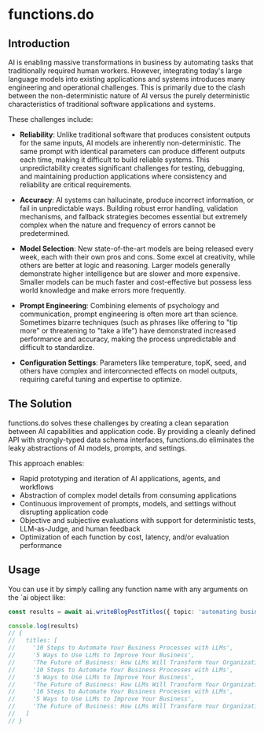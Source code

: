 # functions.do

## Introduction

AI is enabling massive transformations in business by automating tasks that traditionally required human workers. However, integrating today's large language models into existing applications and systems introduces many engineering and operational challenges. This is primarily due to the clash between the non-deterministic nature of AI versus the purely deterministic characteristics of traditional software applications and systems.

These challenges include:

- **Reliability**: Unlike traditional software that produces consistent outputs for the same inputs, AI models are inherently non-deterministic. The same prompt with identical parameters can produce different outputs each time, making it difficult to build reliable systems. This unpredictability creates significant challenges for testing, debugging, and maintaining production applications where consistency and reliability are critical requirements.

- **Accuracy**: AI systems can hallucinate, produce incorrect information, or fail in unpredictable ways. Building robust error handling, validation mechanisms, and fallback strategies becomes essential but extremely complex when the nature and frequency of errors cannot be predetermined.

- **Model Selection**: New state-of-the-art models are being released every week, each with their own pros and cons. Some excel at creativity, while others are better at logic and reasoning. Larger models generally demonstrate higher intelligence but are slower and more expensive. Smaller models can be much faster and cost-effective but possess less world knowledge and make errors more frequently.

- **Prompt Engineering**: Combining elements of psychology and communication, prompt engineering is often more art than science. Sometimes bizarre techniques (such as phrases like offering to "tip more" or threatening to "take a life") have demonstrated increased performance and accuracy, making the process unpredictable and difficult to standardize.

- **Configuration Settings**: Parameters like temperature, topK, seed, and others have complex and interconnected effects on model outputs, requiring careful tuning and expertise to optimize.

## The Solution

functions.do solves these challenges by creating a clean separation between AI capabilities and application code. By providing a cleanly defined API with strongly-typed data schema interfaces, functions.do eliminates the leaky abstractions of AI models, prompts, and settings.

This approach enables:

- Rapid prototyping and iteration of AI applications, agents, and workflows
- Abstraction of complex model details from consuming applications
- Continuous improvement of prompts, models, and settings without disrupting application code
- Objective and subjective evaluations with support for deterministic tests, LLM-as-Judge, and human feedback
- Optimization of each function by cost, latency, and/or evaluation performance


## Usage

You can use it by simply calling any function name with any arguments on the `ai object like:

```typescript
const results = await ai.writeBlogPostTitles({ topic: 'automating business workflows with LLMs', audience: 'executives', count: 10 })

console.log(results)
// {
//   titles: [
//     '10 Steps to Automate Your Business Processes with LLMs',
//     '5 Ways to Use LLMs to Improve Your Business',
//     'The Future of Business: How LLMs Will Transform Your Organization',
//     '10 Steps to Automate Your Business Processes with LLMs',
//     '5 Ways to Use LLMs to Improve Your Business',
//     'The Future of Business: How LLMs Will Transform Your Organization',
//     '10 Steps to Automate Your Business Processes with LLMs',
//     '5 Ways to Use LLMs to Improve Your Business',
//     'The Future of Business: How LLMs Will Transform Your Organization',
//   ]
// }
```

